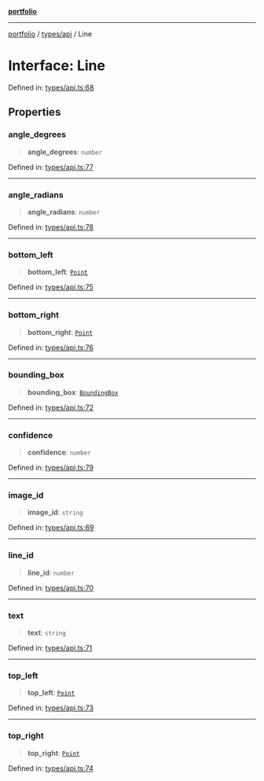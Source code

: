 [**portfolio**](../../../README.md)

***

[portfolio](../../../modules.md) / [types/api](../README.md) / Line

# Interface: Line

Defined in: [types/api.ts:68](https://github.com/tnorlund/Portfolio/blob/c20e64db87f42c98cf4a39e6b2073e63672a59f5/portfolio/types/api.ts#L68)

## Properties

### angle\_degrees

> **angle\_degrees**: `number`

Defined in: [types/api.ts:77](https://github.com/tnorlund/Portfolio/blob/c20e64db87f42c98cf4a39e6b2073e63672a59f5/portfolio/types/api.ts#L77)

***

### angle\_radians

> **angle\_radians**: `number`

Defined in: [types/api.ts:78](https://github.com/tnorlund/Portfolio/blob/c20e64db87f42c98cf4a39e6b2073e63672a59f5/portfolio/types/api.ts#L78)

***

### bottom\_left

> **bottom\_left**: [`Point`](Point.md)

Defined in: [types/api.ts:75](https://github.com/tnorlund/Portfolio/blob/c20e64db87f42c98cf4a39e6b2073e63672a59f5/portfolio/types/api.ts#L75)

***

### bottom\_right

> **bottom\_right**: [`Point`](Point.md)

Defined in: [types/api.ts:76](https://github.com/tnorlund/Portfolio/blob/c20e64db87f42c98cf4a39e6b2073e63672a59f5/portfolio/types/api.ts#L76)

***

### bounding\_box

> **bounding\_box**: [`BoundingBox`](BoundingBox.md)

Defined in: [types/api.ts:72](https://github.com/tnorlund/Portfolio/blob/c20e64db87f42c98cf4a39e6b2073e63672a59f5/portfolio/types/api.ts#L72)

***

### confidence

> **confidence**: `number`

Defined in: [types/api.ts:79](https://github.com/tnorlund/Portfolio/blob/c20e64db87f42c98cf4a39e6b2073e63672a59f5/portfolio/types/api.ts#L79)

***

### image\_id

> **image\_id**: `string`

Defined in: [types/api.ts:69](https://github.com/tnorlund/Portfolio/blob/c20e64db87f42c98cf4a39e6b2073e63672a59f5/portfolio/types/api.ts#L69)

***

### line\_id

> **line\_id**: `number`

Defined in: [types/api.ts:70](https://github.com/tnorlund/Portfolio/blob/c20e64db87f42c98cf4a39e6b2073e63672a59f5/portfolio/types/api.ts#L70)

***

### text

> **text**: `string`

Defined in: [types/api.ts:71](https://github.com/tnorlund/Portfolio/blob/c20e64db87f42c98cf4a39e6b2073e63672a59f5/portfolio/types/api.ts#L71)

***

### top\_left

> **top\_left**: [`Point`](Point.md)

Defined in: [types/api.ts:73](https://github.com/tnorlund/Portfolio/blob/c20e64db87f42c98cf4a39e6b2073e63672a59f5/portfolio/types/api.ts#L73)

***

### top\_right

> **top\_right**: [`Point`](Point.md)

Defined in: [types/api.ts:74](https://github.com/tnorlund/Portfolio/blob/c20e64db87f42c98cf4a39e6b2073e63672a59f5/portfolio/types/api.ts#L74)
